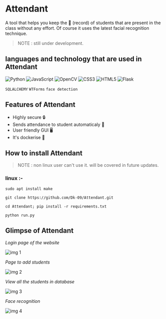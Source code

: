 # Attendant

A tool that helps you keep the :closed_book: (record) of students that are present in the class without any effort. Of course it uses the latest facial recognition technique.

> NOTE : still under development.

## languages and technology that are used in Attendant
![Python](https://img.shields.io/badge/python-3670A0?style=for-the-badge&logo=python&logoColor=ffdd54)   ![JavaScript](https://img.shields.io/badge/javascript-%23323330.svg?style=for-the-badge&logo=javascript&logoColor=%23F7DF1E)   ![OpenCV](https://img.shields.io/badge/opencv-%23white.svg?style=for-the-badge&logo=opencv&logoColor=white)   ![CSS3](https://img.shields.io/badge/css3-%231572B6.svg?style=for-the-badge&logo=css3&logoColor=white)   ![HTML5](https://img.shields.io/badge/html5-%23E34F26.svg?style=for-the-badge&logo=html5&logoColor=white)   ![Flask](https://img.shields.io/badge/flask-%23000.svg?style=for-the-badge&logo=flask&logoColor=white)

``` SQLALCHEMY ``` ``` WTForms ``` ``` face detection ```

## Features of Attendant
- Highly secure :lock:
- Sends attendance to student automaticaly :incoming_envelope:
- User friendly GUI :desktop_computer:
- It's dockerise  :whale:

## How to install Attendant

> NOTE : non linux user can't use it. will be covered in future updates.

### linux :-

```
sudo apt install make
```

```
git clone https://github.com/Dk-09/Attendant.git
```

```
cd Attendant; pip install -r requirements.txt
```

```
python run.py
```

## Glimpse of Attendant

_Login page of the website_

![img 1](https://github.com/Dk-09/Dk-09/blob/main/1633008700134.jpg)

_Page to add students_

![img 2](https://github.com/Dk-09/Dk-09/blob/main/1633008700138.jpg)

_View all the students in database_

![img 3](https://github.com/Dk-09/Dk-09/blob/main/1633008700130.jpg)

_Face recognition_

![img 4](https://github.com/Dk-09/Dk-09/blob/main/1633008700126.jpg)
